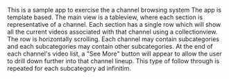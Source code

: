 This is a sample app to exercise the a channel browsing system 
The app is template based.  The main view is a tableview, where each section is representative of a channel.  Each section has a single row which will show all the current videos associated with that channel using a collectionview.  The row is horizontally scrolling.  Each channel may contain subcategories and each subcategories may contain other subcategories. At the end of each channel's video list, a "See More" button will appear to allow the user to drill down further into that channel lineup.  This type of follow through is repeated for each subcategory ad infinitim.


